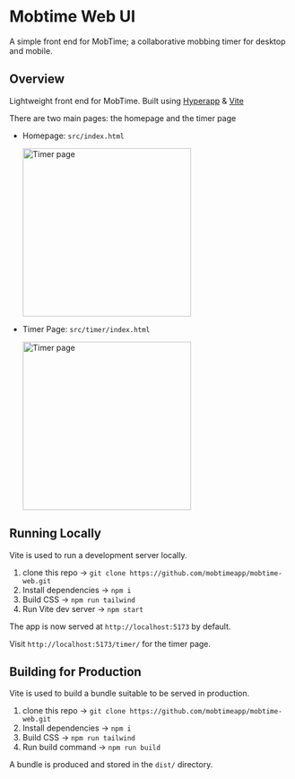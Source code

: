 # Mobtime Web UI
A simple front end for MobTime; a collaborative mobbing timer for desktop and mobile.

## Overview

Lightweight front end for MobTime. Built using [Hyperapp](https://github.com/jorgebucaran/hyperapp) & [Vite](https://vitejs.dev)

There are two main pages: the homepage and the timer page

- Homepage: `src/index.html`

  <img width="300" alt="Timer page" src="https://imgur.com/L2LGR7G.jpg" />

- Timer Page: `src/timer/index.html`

  <img width="300" alt="Timer page" src="https://imgur.com/FVweaWL.jpg" />

## Running Locally
Vite is used to run a development server locally. 

1. clone this repo &rarr; `git clone https://github.com/mobtimeapp/mobtime-web.git`
2. Install dependencies &rarr; `npm i`
3. Build CSS &rarr; `npm run tailwind`
4. Run Vite dev server &rarr; `npm start`

The app is now served at `http://localhost:5173` by default.

Visit `http://localhost:5173/timer/` for the timer page.

## Building for Production
Vite is used to build a bundle suitable to be served in production. 

1. clone this repo &rarr; `git clone https://github.com/mobtimeapp/mobtime-web.git`
2. Install dependencies &rarr; `npm i`
3. Build CSS &rarr; `npm run tailwind`
4. Run build command &rarr; `npm run build`

A bundle is produced and stored in the `dist/` directory.